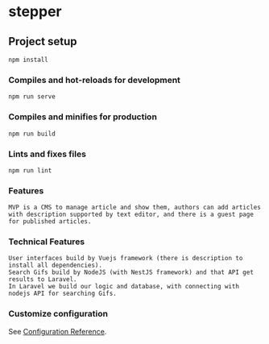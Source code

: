 # stepper

## Project setup
```
npm install
```

### Compiles and hot-reloads for development
```
npm run serve
```

### Compiles and minifies for production
```
npm run build
```

### Lints and fixes files
```
npm run lint
```

### Features
```
MVP is a CMS to manage article and show them, authors can add articles with description supported by text editor, and there is a guest page for published articles.
```

### Technical Features
```
User interfaces build by Vuejs framework (there is description to install all dependencies).
Search Gifs build by NodeJS (with NestJS framework) and that API get results to Laravel.
In Laravel we build our logic and database, with connecting with nodejs API for searching Gifs.
```

### Customize configuration
See [Configuration Reference](https://cli.vuejs.org/config/).
